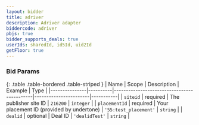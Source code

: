 ```yaml
---
layout: bidder
title: adriver
description: Adriver adapter
biddercode: adriver
pbjs: true
bidder_supports_deals: true
userIds: sharedId, id5Id, uid2Id
getFloor: true
---
```


### Bid Params

{: .table .table-bordered .table-striped }
| Name          | Scope    | Description                                | Example               | Type      |
|---------------|----------|--------------------------------------------|-----------------------|-----------|
| `siteid`      | required | The publisher site ID                      | `216200`              | `integer` |
| `placementId` | required | Your placement ID (provided by undertone)  | `'55:test_placement'` | `string`  |
| `dealid`      | optional | Deal ID                                    | `'dealidTest'`        | `string`  |
